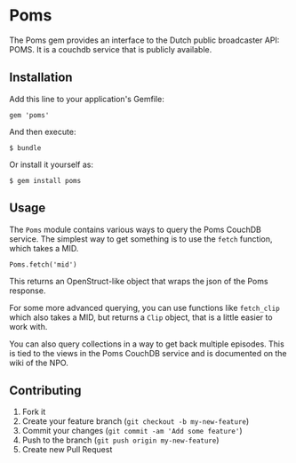 # Poms

The Poms gem provides an interface to the Dutch public broadcaster API: POMS. It
is a couchdb service that is publicly available.

## Installation

Add this line to your application's Gemfile:

    gem 'poms'

And then execute:

    $ bundle

Or install it yourself as:

    $ gem install poms

## Usage

The `Poms` module contains various ways to query the Poms CouchDB service. The simplest way to get something is to use the `fetch` function, which takes a MID.

    Poms.fetch('mid')

This returns an OpenStruct-like object that wraps the json of the Poms response.

For some more advanced querying, you can use functions like `fetch_clip` which also takes a MID, but returns a `Clip` object, that is a little easier to work with.

You can also query collections in a way to get back multiple episodes. This is tied to the views in the Poms CouchDB service and is documented on the wiki of the NPO.

## Contributing

1. Fork it
2. Create your feature branch (`git checkout -b my-new-feature`)
3. Commit your changes (`git commit -am 'Add some feature'`)
4. Push to the branch (`git push origin my-new-feature`)
5. Create new Pull Request

